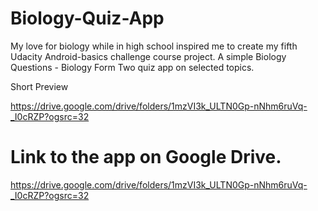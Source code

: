 # Biology-Quiz-App
My love for biology while in high school inspired me to create my fifth Udacity Android-basics challenge course project. A simple Biology Questions - Biology Form Two quiz app on selected topics.

Short Preview

https://drive.google.com/drive/folders/1mzVI3k_ULTN0Gp-nNhm6ruVq-_I0cRZP?ogsrc=32

# Link to the app on Google Drive.
https://drive.google.com/drive/folders/1mzVI3k_ULTN0Gp-nNhm6ruVq-_I0cRZP?ogsrc=32
